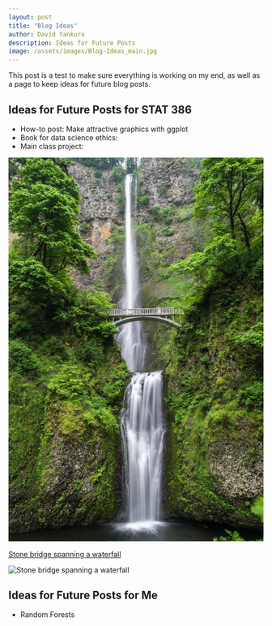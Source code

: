 ```yaml
---
layout: post
title: "Blog Ideas"
author: David Yankura
description: Ideas for Future Posts
image: /assets/images/Blog-Ideas_main.jpg
---
```


This post is a test to make sure everything is working on my end, as well as a page to keep ideas for future blog posts. 

## Ideas for Future Posts for STAT 386
- How-to post: Make attractive graphics with ggplot 
- Book for data science ethics: 
- Main class project: 

![Stone bridge spanning a waterfall](https://raw.githubusercontent.com/blacksaab/my386blog/main/assets/images/Blog-Ideas_Middle.jpg)

[Stone bridge spanning a waterfall](https://raw.githubusercontent.com/blacksaab/my386blog/main/assets/images/Blog-Ideas_Middle.jpg?token=GHSAT0AAAAAAB5U4XA6FK5JOWWG5CFWF2NCY7F6JAA)

<img src="raw.githubusercontent.com/blacksaab/my386blog/main/assets/images/Blog-Ideas_Middle.jpg" alt="Stone bridge spanning a waterfall">



## Ideas for Future Posts for Me
- Random Forests 
